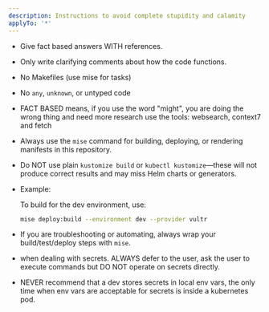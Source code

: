 ```yaml
---
description: Instructions to avoid complete stupidity and calamity
applyTo: '*'
---
```


- Give fact based answers WITH references.
- Only write clarifying comments about how the code functions.
- No Makefiles (use mise for tasks)
- No `any`, `unknown`, or untyped code
- FACT BASED means, if you use the word "might", you are doing the wrong thing and need more research use the tools: websearch, context7 and fetch
- Always use the `mise` command for building, deploying, or rendering manifests in this repository.
- Do NOT use plain `kustomize build` or `kubectl kustomize`—these will not produce correct results and may miss Helm charts or generators.
- Example: 

  To build for the dev environment, use:

  ```sh
  mise deploy:build --environment dev --provider vultr
  ```

- If you are troubleshooting or automating, always wrap your build/test/deploy steps with `mise`.
- when dealing with secrets. ALWAYS defer to the user, ask the user to execute commands but DO NOT operate on secrets directly.
- NEVER recommend that a dev stores secrets in local env vars, the only time when env vars are acceptable for secrets is inside a kubernetes pod.
